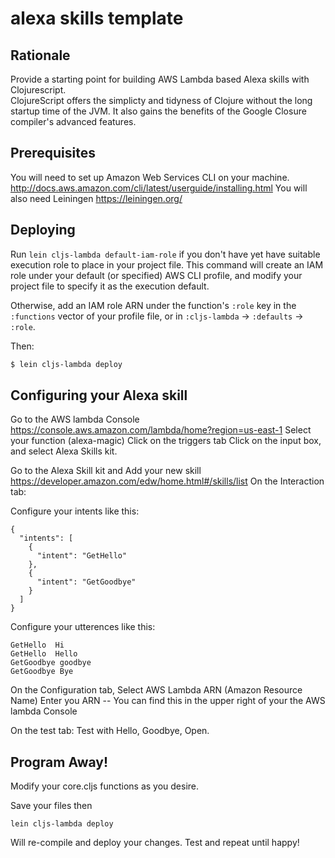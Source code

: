 # alexa skills template
## Rationale

Provide a starting point for building AWS Lambda based Alexa skills with Clojurescript.   
ClojureScript offers the simplicty and tidyness of Clojure without the long startup time of the JVM.
It also gains the benefits of the Google Closure compiler's advanced features.

## Prerequisites 

You will need to set up Amazon Web Services CLI on your machine.
http://docs.aws.amazon.com/cli/latest/userguide/installing.html
You will also need Leiningen
https://leiningen.org/

## Deploying

Run `lein cljs-lambda default-iam-role` if you don't have yet have suitable
execution role to place in your project file.  This command will create an IAM
role under your default (or specified) AWS CLI profile, and modify your project
file to specify it as the execution default.

Otherwise, add an IAM role ARN under the function's `:role` key in the
`:functions` vector of your profile file, or in `:cljs-lambda` -> `:defaults` ->
`:role`.

Then:

```sh
$ lein cljs-lambda deploy
```

## Configuring your Alexa skill

Go to the AWS lambda Console
https://console.aws.amazon.com/lambda/home?region=us-east-1
Select your function  (alexa-magic)
Click on the triggers tab
Click on the input box, and select Alexa Skills kit.

Go to the Alexa Skill kit and Add your new skill  
https://developer.amazon.com/edw/home.html#/skills/list
On the Interaction tab:

Configure your intents like this:
```
{
  "intents": [
    {
      "intent": "GetHello"
    },
    {
      "intent": "GetGoodbye"
    }
  ]
}
```

Configure your utterences like this:

```
GetHello  Hi
GetHello  Hello
GetGoodbye goodbye
GetGoodbye Bye 
```

On the Configuration tab, 
Select AWS Lambda ARN (Amazon Resource Name)
Enter you ARN --  You can find this in the upper right of your the AWS lambda Console

On the test tab:
Test with Hello, Goodbye,  Open.  

## Program Away!
Modify your core.cljs functions as you desire.  

Save your files then 

```
lein cljs-lambda deploy
```
Will re-compile and deploy your changes.   Test and repeat until happy!


